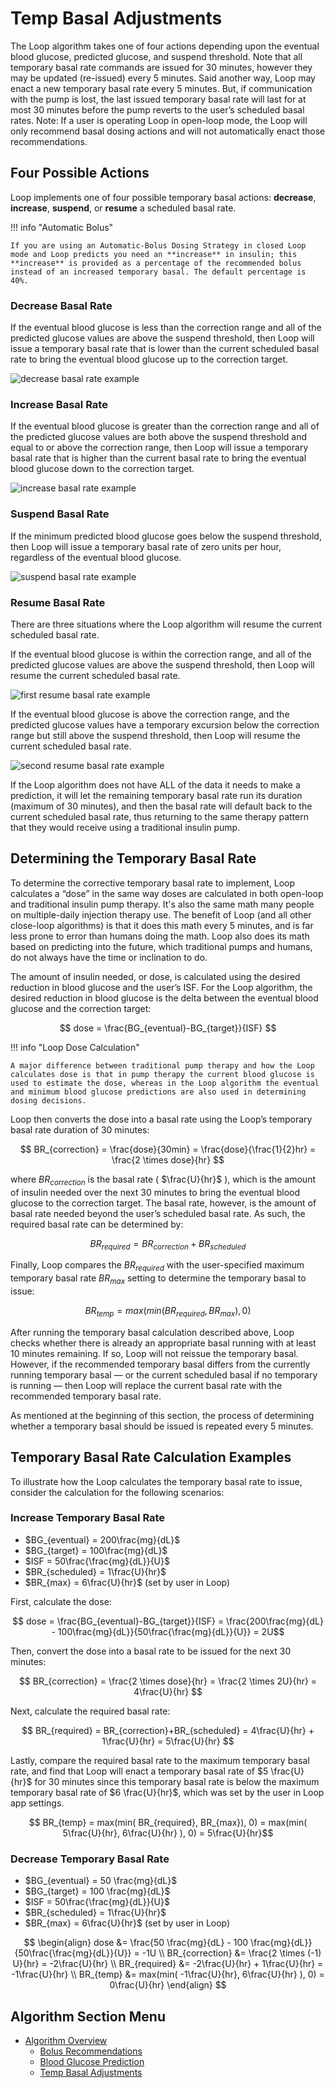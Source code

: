# Temp Basal Adjustments

The Loop algorithm takes one of four actions depending upon the eventual blood glucose, predicted glucose, and suspend threshold. Note that all temporary basal rate commands are issued for 30 minutes, however they may be updated (re-issued) every 5 minutes. Said another way, Loop may enact a new temporary basal rate every 5 minutes. But, if communication with the pump is lost, the last issued temporary basal rate will last for at most 30 minutes before the pump reverts to the user’s scheduled basal rates. Note: If a user is operating Loop in open-loop mode, the Loop will only recommend basal dosing actions and will not automatically enact those recommendations.

## Four Possible Actions

Loop implements one of four possible temporary basal actions: **decrease**, **increase**, **suspend**, or **resume** a scheduled basal rate.

!!! info "Automatic Bolus"

    If you are using an Automatic-Bolus Dosing Strategy in closed Loop mode and Loop predicts you need an **increase** in insulin; this **increase** is provided as a percentage of the recommended bolus instead of an increased temporary basal. The default percentage is 40%.

### Decrease Basal Rate

If the eventual blood glucose is less than the correction range and all of the predicted glucose values are above the suspend threshold, then Loop will issue a temporary basal rate that is lower than the current scheduled basal rate to bring the eventual blood glucose up to the correction target.

![decrease basal rate example](img/decrease.png)

### Increase Basal Rate

If the eventual blood glucose is greater than the correction range and all of the predicted glucose values are both above the suspend threshold and equal to or above the correction range, then Loop will issue a temporary basal rate that is higher than the current basal rate to bring the eventual blood glucose down to the correction target.

![increase basal rate example](img/increase.png)

### Suspend Basal Rate

If the minimum predicted blood glucose goes below the suspend threshold, then Loop will issue a temporary basal rate of zero units per hour, regardless of the eventual blood glucose.

![suspend basal rate example](img/suspend.png)

### Resume Basal Rate

There are three situations where the Loop algorithm will resume the current scheduled basal rate.

If the eventual blood glucose is within the correction range, and all of the predicted glucose values are above the suspend threshold, then Loop will resume the current scheduled basal rate.

![first resume basal rate example](img/resume2.png)

If the eventual blood glucose is above the correction range, and the predicted glucose values have a temporary excursion below the correction range but still above the suspend threshold, then Loop will resume the current scheduled basal rate.

![second resume basal rate example](img/resume.png)

If the Loop algorithm does not have ALL of the data it needs to make a prediction, it will let the remaining temporary basal rate run its duration (maximum of 30 minutes), and then the basal rate will default back to the current scheduled basal rate, thus returning to the same therapy pattern that they would receive using a traditional insulin pump.

## Determining the Temporary Basal Rate

To determine the corrective temporary basal rate to implement, Loop calculates a “dose” in the same way doses are calculated in both open-loop and traditional insulin pump therapy. It's also the same math many people on multiple-daily injection therapy use. The benefit of Loop (and all other close-loop algorithms) is that it does this math every 5 minutes, and is far less prone to error than humans doing the math. Loop also does its math based on predicting into the future, which traditional pumps and humans, do not always have the time or inclination to do.

The amount of insulin needed, or dose, is calculated using the desired reduction in blood glucose and the user’s ISF. For the Loop algorithm, the desired reduction in blood glucose is the delta between the eventual blood glucose and the correction target:

$$ dose = \frac{BG_{eventual}-BG_{target}}{ISF} $$

!!! info "Loop Dose Calculation"

    A major difference between traditional pump therapy and how the Loop calculates dose is that in pump therapy the current blood glucose is used to estimate the dose, whereas in the Loop algorithm the eventual and minimum blood glucose predictions are also used in determining dosing decisions.

Loop then converts the dose into a basal rate using the Loop’s temporary basal rate duration of 30 minutes:

$$ BR_{correction} = \frac{dose}{30min} = \frac{dose}{\frac{1}{2}hr} = \frac{2 \times dose}{hr} $$

where $BR_{correction}$ is the basal rate ( $\frac{U}{hr}$ ), which is the amount of insulin needed over the next 30 minutes to bring the eventual blood glucose to the correction target. The basal rate, however, is the amount of basal rate needed beyond the user’s scheduled basal rate. As such, the required basal rate can be determined by:

$$ BR_{required} = BR_{correction}+BR_{scheduled} $$

Finally, Loop compares the $BR_{required}$ with the user-specified maximum temporary basal rate $BR_{max}$ setting to determine the temporary basal to issue:

$$ BR_{temp} = max(min( BR_{required}, BR_{max}), 0) $$

After running the temporary basal calculation described above, Loop checks whether there is already an appropriate basal running with at least 10 minutes remaining. If so, Loop will not reissue the temporary basal. However, if the recommended temporary basal differs from the currently running temporary basal — or the current scheduled basal if no temporary is running —  then Loop will replace the current basal rate with the recommended temporary basal rate.

As mentioned at the beginning of this section, the process of determining whether a temporary basal should be issued is repeated every 5 minutes.

## Temporary Basal Rate Calculation Examples

To illustrate how the Loop calculates the temporary basal rate to issue, consider the calculation for the following scenarios:

### Increase Temporary Basal Rate

* $BG_{eventual} = 200\frac{mg}{dL}$
* $BG_{target} = 100\frac{mg}{dL}$
* $ISF = 50\frac{\frac{mg}{dL}}{U}$
* $BR_{scheduled} = 1\frac{U}{hr}$
* $BR_{max} = 6\frac{U}{hr}$ (set by user in Loop)

First, calculate the dose:

$$ dose = \frac{BG_{eventual}-BG_{target}}{ISF} = \frac{200\frac{mg}{dL} - 100\frac{mg}{dL}}{50\frac{\frac{mg}{dL}}{U}} = 2U$$

Then, convert the dose into a basal rate to be issued for the next 30 minutes:

$$ BR_{correction} = \frac{2 \times dose}{hr} = \frac{2 \times 2U}{hr} = 4\frac{U}{hr} $$

Next, calculate the required basal rate:

$$ BR_{required} = BR_{correction}+BR_{scheduled} = 4\frac{U}{hr} + 1\frac{U}{hr} = 5\frac{U}{hr} $$

Lastly, compare the required basal rate to the maximum temporary basal rate, and find that Loop will enact a temporary basal rate of $5 \frac{U}{hr}$ for 30 minutes since this temporary basal rate is below the maximum temporary basal rate of $6 \frac{U}{hr}$, which was set by the user in Loop app settings.

$$ BR_{temp} = max(min( BR_{required}, BR_{max}), 0) = max(min( 5\frac{U}{hr}, 6\frac{U}{hr} ), 0) = 5\frac{U}{hr}$$

### Decrease Temporary Basal Rate

* $BG_{eventual} = 50 \frac{mg}{dL}$
* $BG_{target} = 100 \frac{mg}{dL}$
* $ISF = 50\frac{\frac{mg}{dL}}{U}$
* $BR_{scheduled} = 1\frac{U}{hr}$
* $BR_{max} = 6\frac{U}{hr}$ (set by user in Loop)

$$
\begin{align}
dose &= \frac{50 \frac{mg}{dL} - 100 \frac{mg}{dL}}{50\frac{\frac{mg}{dL}}{U}} = -1U \\
BR_{correction} &= \frac{2 \times (-1) U}{hr} = -2\frac{U}{hr} \\
BR_{required} &= -2\frac{U}{hr} + 1\frac{U}{hr} = -1\frac{U}{hr} \\
BR_{temp} &= max(min( -1\frac{U}{hr}, 6\frac{U}{hr} ), 0) = 0\frac{U}{hr}
\end{align}
$$

## Algorithm Section Menu

* [Algorithm Overview](overview.md)
    * [Bolus Recommendations](bolus.md)
    * [Blood Glucose Prediction](prediction.md)
    * [Temp Basal Adjustments](temp-basal.md)
